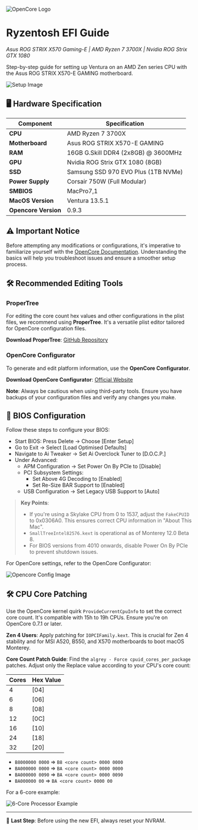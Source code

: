 
![OpenCore Logo](https://github.com/acidanthera/OpenCorePkg/blob/master/Docs/Logos/OpenCore_with_text_Small.png)

# Ryzentosh EFI Guide 
_Asus ROG STRIX X570 Gaming-E | AMD Ryzen 7 3700X | Nvidia ROG Strix GTX 1080_

Step-by-step guide for setting up Ventura on an AMD Zen series CPU with the Asus ROG STRIX X570-E GAMING motherboard.

![Setup Image](https://i.imgur.com/dAdnQ3X.png)

## 🖥️ Hardware Specification

| Component      | Specification                                                 |
|----------------|---------------------------------------------------------------|
| **CPU**        | AMD Ryzen 7 3700X                                            |
| **Motherboard**| Asus ROG STRIX X570-E GAMING                                  |
| **RAM**        | 16GB G.Skill DDR4 (2x8GB) @ 3600MHz                           |
| **GPU**        | Nvidia ROG Strix GTX 1080 (8GB)                               |
| **SSD**        | Samsung SSD 970 EVO Plus (1TB NVMe)                           |
| **Power Supply**| Corsair 750W (Full Modular)                                  |
| **SMBIOS**     | MacPro7,1                                                    |
| **MacOS Version**| Ventura 13.5.1                                               |
| **Opencore Version**| 0.9.3                                                      |

## ⚠️ Important Notice

Before attempting any modifications or configurations, it's imperative to familiarize yourself with the [OpenCore Documentation](https://dortania.github.io/OpenCore-Install-Guide/). Understanding the basics will help you troubleshoot issues and ensure a smoother setup process.

## 🛠️ Recommended Editing Tools

### ProperTree
For editing the core count hex values and other configurations in the plist files, we recommend using **ProperTree**. It's a versatile plist editor tailored for OpenCore configuration files.

**Download ProperTree**: [GitHub Repository](https://github.com/corpnewt/ProperTree)

### OpenCore Configurator
To generate and edit platform information, use the **OpenCore Configurator**.

**Download OpenCore Configurator**: [Official Website](https://mackie100projects.altervista.org/download-opencore-configurator/)

**Note**: Always be cautious when using third-party tools. Ensure you have backups of your configuration files and verify any changes you make.

## 🔧 BIOS Configuration

Follow these steps to configure your BIOS:

- Start BIOS: Press Delete -> Choose [Enter Setup]
- Go to Exit -> Select [Load Optimised Defaults]
- Navigate to Ai Tweaker -> Set Ai Overclock Tuner to [D.O.C.P.]
- Under Advanced:
  - APM Configuration -> Set Power On By PCIe to [Disable]
  - PCI Subsystem Settings:
    - Set Above 4G Decoding to [Enabled]
    - Set Re-Size BAR Support to [Enabled]
  - USB Configuration -> Set Legacy USB Support to [Auto]

> **Key Points**:
> - If you're using a Skylake CPU from 0 to 1537, adjust the `FakeCPUID` to 0x0306A0. This ensures correct CPU information in "About This Mac".
> - `SmallTreeIntel82576.kext` is operational as of Monterey 12.0 Beta 8.
> - For BIOS versions from 4010 onwards, disable Power On By PCIe to prevent shutdown issues.

For OpenCore settings, refer to the OpenCore Configurator:

![Opencore Config Image](https://i.imgur.com/sSquwww.png)

## 🛠️ CPU Core Patching

Use the OpenCore kernel quirk `ProvideCurrentCpuInfo` to set the correct core count. It's compatible with 15h to 19h CPUs. Ensure you're on OpenCore 0.7.1 or later.

**Zen 4 Users**: Apply patching for `IOPCIFamily.kext`. This is crucial for Zen 4 stability and for MSI A520, B550, and X570 motherboards to boot macOS Monterey.

**Core Count Patch Guide**:
Find the `algrey - Force cpuid_cores_per_package` patches. Adjust only the Replace value according to your CPU's core count:

| Cores | Hex Value |
|-------|-----------|
| 4     | [04]      |
| 6     | [06]      |
| 8     | [08]      |
| 12    | [0C]      |
| 16    | [10]      |
| 24    | [18]      |
| 32    | [20]      |

- `B8000000 0000` => `B8 <core count> 0000 0000`
- `BA000000 0000` => `BA <core count> 0000 0000`
- `BA000000 0090` => `BA <core count> 0000 0090`
- `BA000000 00`   => `BA <core count> 0000 00`

For a 6-core example:

![6-Core Processor Example](https://i.imgur.com/BbGgsap.png)


---

🚀 **Last Step**: Before using the new EFI, always reset your NVRAM.
